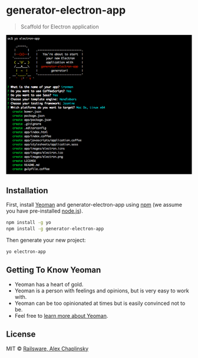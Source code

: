 # generator-electron-app 
> Scaffold for Electron application

![Electron App Scaffold](https://raw.githubusercontent.com/railsware/generator-electron-app/master/screenshot.png)

## Installation

First, install [Yeoman](http://yeoman.io) and generator-electron-app using [npm](https://www.npmjs.com/) (we assume you have pre-installed [node.js](https://nodejs.org/)).

```bash
npm install -g yo
npm install -g generator-electron-app
```

Then generate your new project:

```bash
yo electron-app
```

## Getting To Know Yeoman

 * Yeoman has a heart of gold.
 * Yeoman is a person with feelings and opinions, but is very easy to work with.
 * Yeoman can be too opinionated at times but is easily convinced not to be.
 * Feel free to [learn more about Yeoman](http://yeoman.io/).

## License

MIT © [Railsware, Alex Chaplinsky]()


[npm-image]: https://badge.fury.io/js/generator-electron-app.svg
[npm-url]: https://npmjs.org/package/generator-electron-app
[travis-image]: https://travis-ci.org/alchapone/generator-electron-app.svg?branch=master
[travis-url]: https://travis-ci.org/alchapone/generator-electron-app
[daviddm-image]: https://david-dm.org/alchapone/generator-electron-app.svg?theme=shields.io
[daviddm-url]: https://david-dm.org/alchapone/generator-electron-app
[coveralls-image]: https://coveralls.io/repos/alchapone/generator-electron-app/badge.svg
[coveralls-url]: https://coveralls.io/r/alchapone/generator-electron-app
